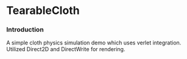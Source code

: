 # TearableCloth
### Introduction
A simple cloth physics simulation demo which uses verlet integration. Utilized Direct2D and DirectWrite for rendering.